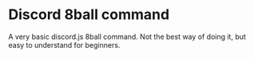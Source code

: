# Discord 8ball command
A very basic discord.js 8ball command.
Not the best way of doing it, but easy to understand for beginners.
